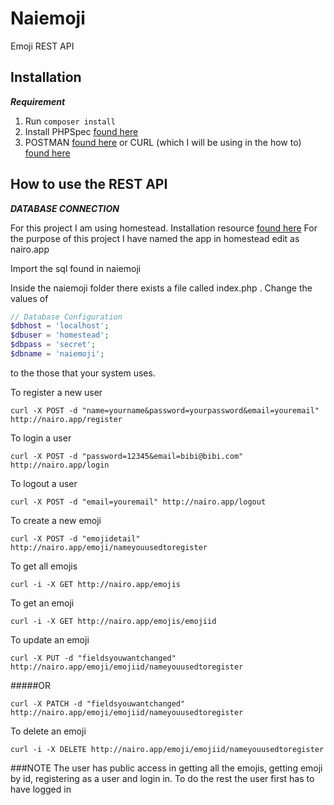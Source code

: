 # Naiemoji

Emoji REST API

## Installation

***Requirement***

1. Run ```composer install```
2. Install PHPSpec [found here](http://phpspec.readthedocs.org/en/latest/)
3. POSTMAN [found here](https://chrome.google.com/webstore/detail/postman/fhbjgbiflinjbdggehcddcbncdddomop?hl=en) or CURL (which I will be using in the how to) [found here](http://curl.haxx.se/libcurl/php/)

## How to use the REST API

***DATABASE CONNECTION***

For this project I am using homestead. Installation resource [found here](http://www.easylaravelbook.com/blog/2015/01/08/installing-and-configuring-homestead-2-dot-0-for-laravel-5/)
For the purpose of this project I have named the app in homestead edit as nairo.app


Import the sql found in naiemoji

Inside the naiemoji folder there exists a file called index.php . Change the values of

```php
// Database Configuration
$dbhost = 'localhost';
$dbuser = 'homestead';
$dbpass = 'secret';
$dbname = 'naiemoji';
```
to the those that your system uses.

To register a new user 

```curl -X POST -d "name=yourname&password=yourpassword&email=youremail" http://nairo.app/register```

To login a user

```curl -X POST -d "password=12345&email=bibi@bibi.com" http://nairo.app/login```

To logout a user

```curl -X POST -d "email=youremail" http://nairo.app/logout```

To create a new emoji

```curl -X POST -d "emojidetail" http://nairo.app/emoji/nameyouusedtoregister```

To get all emojis

```curl -i -X GET http://nairo.app/emojis```

To get an emoji

```curl -i -X GET http://nairo.app/emojis/emojiid```

To update an emoji

```curl -X PUT -d "fieldsyouwantchanged" http://nairo.app/emoji/emojiid/nameyouusedtoregister```

#####OR

```curl -X PATCH -d "fieldsyouwantchanged" http://nairo.app/emoji/emojiid/nameyouusedtoregister```

To delete an emoji

```curl -i -X DELETE http://nairo.app/emoji/emojiid/nameyouusedtoregister```

###NOTE
The user has public access in getting all the emojis, getting emoji by id, registering as a user and login in.
To do the rest the user first has to have logged in

